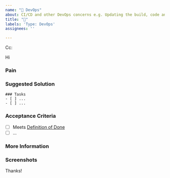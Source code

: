 ```yaml
---
name: "👷 DevOps"
about: CI/CD and other DevOps concerns e.g. Updating the build, code analysis, test, deploy, application monitoring etc.
title: "👷"
labels: 'Type: DevOps'
assignees: ''

---
```


<!-- These comments automatically delete -->
<!-- **Tip:** Delete parts that are not relevant -->
<!-- Next to Cc:, @ mention users who should be in the loop -->
Cc:
<!-- add intended user next to **Hi** -->
Hi 
  
### Pain
<!-- Explain the pain you are experiencing -->

### Suggested Solution
<!-- Describe the solution you'd like -->

```[tasklist]
### Tasks
- [ ] ...
- [ ] ...
```

### Acceptance Criteria
<!-- Acceptance Criteria helps to answer the question "How will I know when I'm done with this story?". It defines the requirements that must be met for the story to be completed. See https://www.ssw.com.au/rules/acceptance-criteria -->
- [ ] Meets [Definition of Done](../../_docs//Definition-of-Done.md)
- [ ] ...

### More Information
<!-- Add any other context here. -->

### Screenshots
<!-- If applicable, add screenshots to help explain your problem. -->

Thanks!